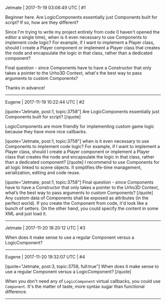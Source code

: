 Jetmate | 2017-11-19 03:06:49 UTC | #1

Beginner here. Are LogicComponents essentially just Components built for script? If so, how are they different?

Since I'm trying to write my project entirely from code (I haven't opened the editor a single time), when is it even necessary to use Components to implement code logic? For example, if I want to implement a Player class, should I create a Player component or implement a Player class that creates the node and encapsulate the logic in that class, rather than a dedicated component?

Final question - since Components have to have a Constructor that only takes a pointer to the Urho3D Context, what's the best way to pass arguments to custom Components?

Thanks in advance!

-------------------------

Eugene | 2017-11-19 10:22:44 UTC | #2

[quote="Jetmate, post:1, topic:3758"]
Are LogicComponents essentially just Components built for script?
[/quote]

LogicComponents are more friendly for implementing custom game logic because they have more nice callbacks.

[quote="Jetmate, post:1, topic:3758"]
when is it even necessary to use Components to implement code logic? For example, if I want to implement a Player class, should I create a Player component or implement a Player class that creates the node and encapsulate the logic in that class, rather than a dedicated component?
[/quote]
I recommend to use Components for all logic linked to scene objects.
It simplifies life-time management, serialization, editing and code reuse.

[quote="Jetmate, post:1, topic:3758"]
Final question - since Components have to have a Constructor that only takes a pointer to the Urho3D Context, what’s the best way to pass arguments to custom Components?
[/quote]
Any custom data of Components shall be exposed as attributes (in the perfect world).
If you create the Component from code, it'd look like a bunch of setters.
On the other hand, you could specify the content in some XML and just load it.

-------------------------

Jetmate | 2017-11-20 18:20:12 UTC | #3

When does it make sense to use a regular Component versus a LogicComponent?

-------------------------

Eugene | 2017-11-20 19:32:07 UTC | #4

[quote="Jetmate, post:3, topic:3758, full:true"]
When does it make sense to use a regular Component versus a LogicComponent?
[/quote]

When you don't need any of `LogicComponent` virtual callbacks, you could use `Component`.
It's the matter of taste, more syntax sugar than functional difference.

-------------------------

